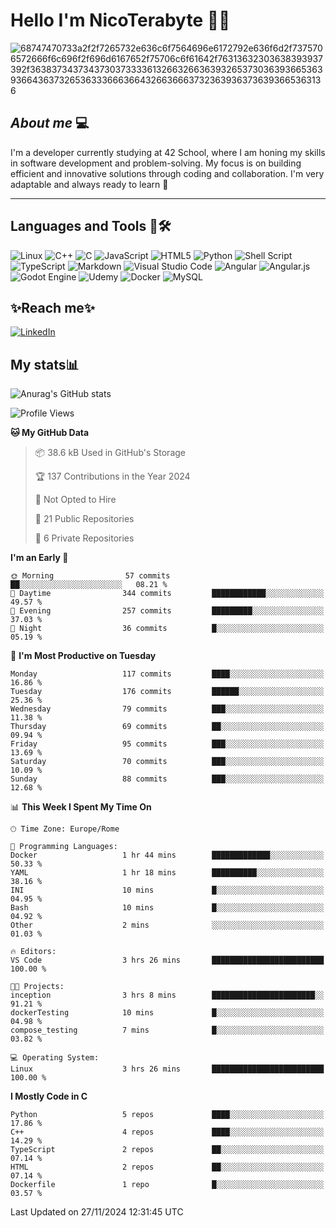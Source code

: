 # Hello I'm NicoTerabyte 🐧🔨

![68747470733a2f2f7265732e636c6f7564696e6172792e636f6d2f7375706572666f6c696f2f696d6167652f75706c6f61642f76313632303638393937392f363837343734373037333361326632663639326537303639366536393664363732653633366636643266366637323639363736393665363136](https://user-images.githubusercontent.com/58959408/232639433-cb0aea21-66f0-4508-a771-85e2089c5a87.gif)



## _About me_ 💻

I'm a developer currently studying at 42 School, where I am honing my skills in software development and problem-solving. My focus is on building efficient and innovative solutions through coding and collaboration. I'm very adaptable and always ready to learn 🚀

---

## **Languages and Tools 🧰🛠️**
![Linux](https://img.shields.io/badge/Linux-FCC624?style=for-the-badge&logo=linux&logoColor=black)
![C++](https://img.shields.io/badge/c++-%2300599C.svg?style=for-the-badge&logo=c%2B%2B&logoColor=white)
![C](https://img.shields.io/badge/c-%2300599C.svg?style=for-the-badge&logo=c&logoColor=white)
![JavaScript](https://img.shields.io/badge/javascript-%23323330.svg?style=for-the-badge&logo=javascript&logoColor=%23F7DF1E)
![HTML5](https://img.shields.io/badge/html5-%23E34F26.svg?style=for-the-badge&logo=html5&logoColor=white)
![Python](https://img.shields.io/badge/python-3670A0?style=for-the-badge&logo=python&logoColor=ffdd54)
![Shell Script](https://img.shields.io/badge/shell_script-%23121011.svg?style=for-the-badge&logo=gnu-bash&logoColor=white)
![TypeScript](https://img.shields.io/badge/typescript-%23007ACC.svg?style=for-the-badge&logo=typescript&logoColor=white)
![Markdown](https://img.shields.io/badge/markdown-%23000000.svg?style=for-the-badge&logo=markdown&logoColor=white)
![Visual Studio Code](https://img.shields.io/badge/Visual%20Studio%20Code-0078d7.svg?style=for-the-badge&logo=visual-studio-code&logoColor=white)
![Angular](https://img.shields.io/badge/angular-%23DD0031.svg?style=for-the-badge&logo=angular&logoColor=white)
![Angular.js](https://img.shields.io/badge/angular.js-%23E23237.svg?style=for-the-badge&logo=angularjs&logoColor=white)
![Godot Engine](https://img.shields.io/badge/GODOT-%23FFFFFF.svg?style=for-the-badge&logo=godot-engine)
![Udemy](https://img.shields.io/badge/Udemy-A435F0?style=for-the-badge&logo=Udemy&logoColor=white)
![Docker](https://img.shields.io/badge/docker-%230db7ed.svg?style=for-the-badge&logo=docker&logoColor=white)
![MySQL](https://img.shields.io/badge/mysql-4479A1.svg?style=for-the-badge&logo=mysql&logoColor=white)


## ✨Reach me✨
[![LinkedIn](https://img.shields.io/badge/linkedin-%230077B5.svg?style=for-the-badge&logo=linkedin&logoColor=white)](https://www.linkedin.com/in/lorenzo-nicotera/)


## My stats📊
![Anurag's GitHub stats](https://github-readme-stats.vercel.app/api?username=nicoterabyte&theme=radical&show_icons=true)

<!--START_SECTION:waka-->
![Profile Views](http://img.shields.io/badge/Profile%20Views-1-blue)

**🐱 My GitHub Data** 

> 📦 38.6 kB Used in GitHub's Storage 
 > 
> 🏆 137 Contributions in the Year 2024
 > 
> 🚫 Not Opted to Hire
 > 
> 📜 21 Public Repositories 
 > 
> 🔑 6 Private Repositories 
 > 
**I'm an Early 🐤** 

```text
🌞 Morning                57 commits          ██░░░░░░░░░░░░░░░░░░░░░░░   08.21 % 
🌆 Daytime                344 commits         ████████████░░░░░░░░░░░░░   49.57 % 
🌃 Evening                257 commits         █████████░░░░░░░░░░░░░░░░   37.03 % 
🌙 Night                  36 commits          █░░░░░░░░░░░░░░░░░░░░░░░░   05.19 % 
```
📅 **I'm Most Productive on Tuesday** 

```text
Monday                   117 commits         ████░░░░░░░░░░░░░░░░░░░░░   16.86 % 
Tuesday                  176 commits         ██████░░░░░░░░░░░░░░░░░░░   25.36 % 
Wednesday                79 commits          ███░░░░░░░░░░░░░░░░░░░░░░   11.38 % 
Thursday                 69 commits          ██░░░░░░░░░░░░░░░░░░░░░░░   09.94 % 
Friday                   95 commits          ███░░░░░░░░░░░░░░░░░░░░░░   13.69 % 
Saturday                 70 commits          ███░░░░░░░░░░░░░░░░░░░░░░   10.09 % 
Sunday                   88 commits          ███░░░░░░░░░░░░░░░░░░░░░░   12.68 % 
```


📊 **This Week I Spent My Time On** 

```text
🕑︎ Time Zone: Europe/Rome

💬 Programming Languages: 
Docker                   1 hr 44 mins        █████████████░░░░░░░░░░░░   50.33 % 
YAML                     1 hr 18 mins        ██████████░░░░░░░░░░░░░░░   38.16 % 
INI                      10 mins             █░░░░░░░░░░░░░░░░░░░░░░░░   04.95 % 
Bash                     10 mins             █░░░░░░░░░░░░░░░░░░░░░░░░   04.92 % 
Other                    2 mins              ░░░░░░░░░░░░░░░░░░░░░░░░░   01.03 % 

🔥 Editors: 
VS Code                  3 hrs 26 mins       █████████████████████████   100.00 % 

🐱‍💻 Projects: 
inception                3 hrs 8 mins        ███████████████████████░░   91.21 % 
dockerTesting            10 mins             █░░░░░░░░░░░░░░░░░░░░░░░░   04.98 % 
compose_testing          7 mins              █░░░░░░░░░░░░░░░░░░░░░░░░   03.82 % 

💻 Operating System: 
Linux                    3 hrs 26 mins       █████████████████████████   100.00 % 
```

**I Mostly Code in C** 

```text
Python                   5 repos             ████░░░░░░░░░░░░░░░░░░░░░   17.86 % 
C++                      4 repos             ████░░░░░░░░░░░░░░░░░░░░░   14.29 % 
TypeScript               2 repos             ██░░░░░░░░░░░░░░░░░░░░░░░   07.14 % 
HTML                     2 repos             ██░░░░░░░░░░░░░░░░░░░░░░░   07.14 % 
Dockerfile               1 repo              █░░░░░░░░░░░░░░░░░░░░░░░░   03.57 % 
```




 Last Updated on 27/11/2024 12:31:45 UTC
<!--END_SECTION:waka-->
